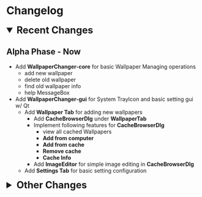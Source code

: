 # **Changelog**

<details open>
<summary style="font-size:25px">
  <b>Recent Changes</b>
</summary>


## Alpha Phase - Now

* Add **WallpaperChanger-core** for basic Wallpaper Managing operations
  * add new wallpaper
  * delete old wallpaper
  * find old wallpaper info
  * help MessageBox
* Add **WallpaperChanger-gui** for System TrayIcon and basic setting gui w/ Qt
  * Add **Wallpaper Tab** for adding new wallpapers
    * Add **CacheBrowserDlg** under **WallpaperTab**
    * Implement following features for **CacheBrowserDlg**
      * view all cached Wallpapers
      * **Add from computer**
      * **Add from cache**
      * **Remove cache**
      * **Cache Info**
    * Add **ImageEditor** for simple image editing in **CacheBrowserDlg**
  * Add **Settings Tab** for basic setting configuration


</details>



<details>
<summary style="font-size:25px">
  <b>Other Changes</b>
</summary>


</details>